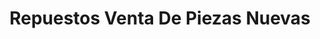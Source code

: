 ---
title: "Repuestos Venta De Piezas Nuevas"
url: /bonao/repuestos-venta-de-piezas-nuevas/
shop: Autoteile
---